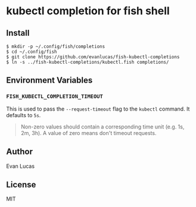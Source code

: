 # kubectl completion for fish shell

## Install

```fish
$ mkdir -p ~/.config/fish/completions
$ cd ~/.config/fish
$ git clone https://github.com/evanlucas/fish-kubectl-completions
$ ln -s ../fish-kubectl-completions/kubectl.fish completions/
```

## Environment Variables

### `FISH_KUBECTL_COMPLETION_TIMEOUT`

This is used to pass the `--request-timeout` flag to the `kubectl` command.
It defaults to `5s`.

> Non-zero values should contain a corresponding time unit (e.g. 1s, 2m, 3h).
> A value of zero means don't timeout requests.

## Author

Evan Lucas

## License

MIT
